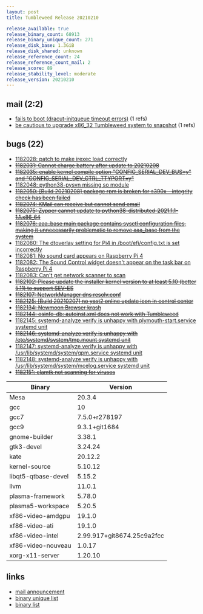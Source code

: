 ```yaml
---
layout: post
title: Tumbleweed Release 20210210

release_available: true
release_binary_count: 68913
release_binary_unique_count: 271
release_disk_base: 1.3GiB
release_disk_shared: unknown
release_reference_count: 24
release_reference_count_mail: 2
release_score: 89
release_stability_level: moderate
release_version: 20210210
---
```


## mail (2:2)

- [fails to boot (dracut-initqueue timeout errors)](https://github.com/boombatower/tumbleweed-review/issues/10) (1 refs)
- [be cautious  to upgrade x86_32 Tumbleweed system to snapshot](https://github.com/boombatower/tumbleweed-review/issues/10) (1 refs)

## bugs (22)

<!--more-->

- [1182028: patch to make irexec load correctly](https://bugzilla.opensuse.org/show_bug.cgi?id=1182028)
- ~~[1182031: Cannot charge battery after update to 20210208](https://bugzilla.opensuse.org/show_bug.cgi?id=1182031)~~
- ~~[1182035: enable kernel compile option "CONFIG_SERIAL_DEV_BUS=y" and "CONFIG_SERIAL_DEV_CTRL_TTYPORT=y"](https://bugzilla.opensuse.org/show_bug.cgi?id=1182035)~~
- [1182048: python38-pysvn missing so module](https://bugzilla.opensuse.org/show_bug.cgi?id=1182048)
- ~~[1182050: \[Build 20210208\] package rpm is broken for s390x - integrity check has been failed](https://bugzilla.opensuse.org/show_bug.cgi?id=1182050)~~
- ~~[1182074: KMail can receive but cannot send email](https://bugzilla.opensuse.org/show_bug.cgi?id=1182074)~~
- ~~[1182075: Zypper cannot update to python38-distributed-2021.1.1-1.1.x86_64](https://bugzilla.opensuse.org/show_bug.cgi?id=1182075)~~
- ~~[1182076: aaa_base main package contains sysctl configuration files, making it unnecessarily problematic to remove aaa_base from the system](https://bugzilla.opensuse.org/show_bug.cgi?id=1182076)~~
- [1182080: The dtoverlay setting for Pi4 in /boot/efi/config.txt is set incorrectly](https://bugzilla.opensuse.org/show_bug.cgi?id=1182080)
- [1182081: No sound card appears on Raspberry Pi 4](https://bugzilla.opensuse.org/show_bug.cgi?id=1182081)
- [1182082: The Sound Control widget doesn't appear on the task bar on Raspberry Pi 4](https://bugzilla.opensuse.org/show_bug.cgi?id=1182082)
- [1182083: Can't get network scanner to scan](https://bugzilla.opensuse.org/show_bug.cgi?id=1182083)
- ~~[1182102: Please update the installer kernel version to at least 5.10 (better 5.11) to support SEV-ES](https://bugzilla.opensuse.org/show_bug.cgi?id=1182102)~~
- ~~[1182107: NetworkManager dns resolv.conf](https://bugzilla.opensuse.org/show_bug.cgi?id=1182107)~~
- ~~[1182125: \[Build 20210207\] no yast2 online update icon in control center](https://bugzilla.opensuse.org/show_bug.cgi?id=1182125)~~
- ~~[1182134: Newmoon Browser krash](https://bugzilla.opensuse.org/show_bug.cgi?id=1182134)~~
- ~~[1182144: osinfo-db: autoinst.xml does not work with Tumbleweed](https://bugzilla.opensuse.org/show_bug.cgi?id=1182144)~~
- [1182145: systemd-analyze verify is unhappy with plymouth-start.service systemd unit](https://bugzilla.opensuse.org/show_bug.cgi?id=1182145)
- ~~[1182146: systemd-analyze verify is unhappy with /etc/systemd/system/tmp.mount systemd unit](https://bugzilla.opensuse.org/show_bug.cgi?id=1182146)~~
- [1182147: systemd-analyze verify is unhappy with /usr/lib/systemd/system/gpm.service systemd unit](https://bugzilla.opensuse.org/show_bug.cgi?id=1182147)
- [1182148: systemd-analyze verify is unhappy with /usr/lib/systemd/system/mcelog.service systemd unit](https://bugzilla.opensuse.org/show_bug.cgi?id=1182148)
- ~~[1182151: clamtk not scanning for viruses](https://bugzilla.opensuse.org/show_bug.cgi?id=1182151)~~

Binary | Version
--- | ---
Mesa | 20.3.4
gcc | 10
gcc7 | 7.5.0+r278197
gcc9 | 9.3.1+git1684
gnome-builder | 3.38.1
gtk3-devel | 3.24.24
kate | 20.12.2
kernel-source | 5.10.12
libqt5-qtbase-devel | 5.15.2
llvm | 11.0.1
plasma-framework | 5.78.0
plasma5-workspace | 5.20.5
xf86-video-amdgpu | 19.1.0
xf86-video-ati | 19.1.0
xf86-video-intel | 2.99.917+git8674.25c9a2fcc
xf86-video-nouveau | 1.0.17
xorg-x11-server | 1.20.10

## links

- [mail announcement](https://github.com/boombatower/tumbleweed-review/issues/10)
- [binary unique list](http://download.opensuse.org/history/20210210/rpm.unique.list)
- [binary list](http://download.opensuse.org/history/20210210/rpm.list)
